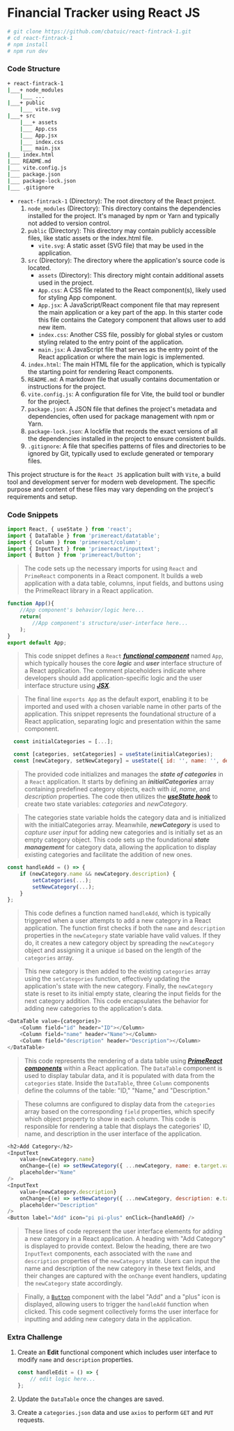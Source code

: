 # Financial Tracker using React JS

```bash
# git clone https://github.com/cbatuic/react-fintrack-1.git
# cd react-fintrack-1
# npm install
# npm run dev
```

### Code Structure
```bash
+ react-fintrack-1
|___+ node_modules
    |___ ...
|___+ public
    |___ vite.svg
|___+ src
    |___+ assets
    |___ App.css
    |___ App.jsx
    |___ index.css
    |___ main.jsx
|___ index.html
|___ README.md
|___ vite.config.js
|___ package.json
|___ package-lock.json
|___ .gitignore
```
* ```react-fintrack-1``` (Directory): The root directory of the React project.
    1. ```node_modules``` (Directory): This directory contains the dependencies installed for the project. It's managed by npm or Yarn and typically not added to version control.
    2. ```public``` (Directory): This directory may contain publicly accessible files, like static assets or the index.html file.
        * ```vite.svg```: A static asset (SVG file) that may be used in the application.
    3. ```src``` (Directory): The directory where the application's source code is located.
        * ```assets``` (Directory): This directory might contain additional assets used in the project.
        * ```App.css```: A CSS file related to the React component(s), likely used for styling App component.
        * ```App.jsx```: A JavaScript/React component file that may represent the main application or a key part of the app. In this starter code this file contains the Category component that allows user to add new item.
        * ```index.css```: Another CSS file, possibly for global styles or custom styling related to the entry point of the application.
        * ```main.jsx```: A JavaScript file that serves as the entry point of the React application or where the main logic is implemented.
    4. ```index.html```: The main HTML file for the application, which is typically the starting point for rendering React components.
    5. ```README.md```: A markdown file that usually contains documentation or instructions for the project.
    6. ```vite.config.js```: A configuration file for Vite, the build tool or bundler for the project.
    7. ```package.json```: A JSON file that defines the project's metadata and dependencies, often used for package management with npm or Yarn.
    8. ```package-lock.json```: A lockfile that records the exact versions of all the dependencies installed in the project to ensure consistent builds.
    9. ```.gitignore```: A file that specifies patterns of files and directories to be ignored by Git, typically used to exclude generated or temporary files.

This project structure is for the ```React JS``` application built with ```Vite```, a build tool and development server for modern web development. The specific purpose and content of these files may vary depending on the project's requirements and setup.

### Code Snippets

```js
import React, { useState } from 'react';
import { DataTable } from 'primereact/datatable';
import { Column } from 'primereact/column';
import { InputText } from 'primereact/inputtext';
import { Button } from 'primereact/button';
```
> The code sets up the necessary imports for using ```React``` and ```PrimeReact``` components in a React component. It builds a web application with a data table, columns, input fields, and buttons using the PrimeReact library in a React application. 

```js
function App(){
    //App component's behavior/logic here...
    return(
        //App component's structure/user-interface here...
    );
}
export default App;
```
> This code snippet defines a ```React``` [***functional component***](https://react.dev/learn/keeping-components-pure#purity-components-as-formulas) named ```App```, which typically houses the core ***logic*** and ***user*** interface structure of a React application. The comment placeholders indicate where developers should add application-specific logic and the user interface structure using [***JSX***](https://react.dev/learn/writing-markup-with-jsx). 

> The final line ```exports App``` as the default export, enabling it to be imported and used with a chosen variable name in other parts of the application. This snippet represents the foundational structure of a React application, separating logic and presentation within the same component.

```js
  const initialCategories = [...];

  const [categories, setCategories] = useState(initialCategories);
  const [newCategory, setNewCategory] = useState({ id: '', name: '', description: '' });

```
> The provided code initializes and manages the ***state of categories*** in a ```React``` application. It starts by defining an ***initialCategories*** array containing predefined category objects, each with *id*, *name*, and *description* properties. The code then utilizes the [***useState hook***](https://react.dev/reference/react#state-hooks) to create two state variables: *categories* and *newCategory*. 

> The categories state variable holds the category data and is initialized with the initialCategories array. Meanwhile, ***newCategory*** is used to *capture user input* for adding new categories and is initially set as an empty category object. This code sets up the foundational ***state management*** for category data, allowing the application to display existing categories and facilitate the addition of new ones.

```js
const handleAdd = () => {
    if (newCategory.name && newCategory.description) {
        setCategories(...);
        setNewCategory(...);
    }
};
```
> This code defines a function named `handleAdd`, which is typically triggered when a user attempts to add a new category in a React application. The function first checks if both the `name` and `description` properties in the `newCategory` state variable have valid values. If they do, it creates a new category object by spreading the `newCategory` object and assigning it a unique `id` based on the length of the `categories` array. 

> This new category is then added to the existing `categories` array using the `setCategories` function, effectively updating the application's state with the new category. Finally, the `newCategory` state is reset to its initial empty state, clearing the input fields for the next category addition. This code encapsulates the behavior for adding new categories to the application's data.

```js
<DataTable value={categories}>
    <Column field="id" header="ID"></Column>
    <Column field="name" header="Name"></Column>
    <Column field="description" header="Description"></Column>
</DataTable>
```
> This code represents the rendering of a data table using [***PrimeReact components***](https://primereact.org/datatable/) within a React application. The `DataTable` component is used to display tabular data, and it is populated with data from the `categories` state. Inside the `DataTable`, three `Column` components define the columns of the table: "ID," "Name," and "Description." 

> These columns are configured to display data from the `categories` array based on the corresponding `field` properties, which specify which object property to show in each column. This code is responsible for rendering a table that displays the categories' ID, name, and description in the user interface of the application.

```js
<h2>Add Category</h2>
<InputText
    value={newCategory.name}
    onChange={(e) => setNewCategory({ ...newCategory, name: e.target.value })}
    placeholder="Name"
/>
<InputText
    value={newCategory.description}
    onChange={(e) => setNewCategory({ ...newCategory, description: e.target.value })}
    placeholder="Description"
/>
<Button label="Add" icon="pi pi-plus" onClick={handleAdd} />
```
> These lines of code represent the user interface elements for adding a new category in a React application. A heading with "Add Category" is displayed to provide context. Below the heading, there are two `InputText` components, each associated with the `name` and `description` properties of the `newCategory` state. Users can input the name and description of the new category in these text fields, and their changes are captured with the `onChange` event handlers, updating the `newCategory` state accordingly. 

> Finally, a [`Button`](https://primereact.org/button/) component with the label "Add" and a "plus" icon is displayed, allowing users to trigger the `handleAdd` function when clicked. This code segment collectively forms the user interface for inputting and adding new category data in the application.

### Extra Challenge
1. Create an **Edit** functional component which includes user interface to modify ```name``` and ```description``` properties.

    ```js
    const handleEdit = () => {
        // edit logic here...
    };
    ```

2. Update the ```DataTable``` once the changes are saved.
3. Create a ```categories.json``` data and use ```axios``` to perform ```GET``` and ```PUT``` requests.
